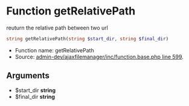 Function getRelativePath
===========================

reuturn the relative path between two url



```php
string getRelativePath(string $start_dir, string $final_dir)
```

* Function name: getRelativePath
* Source: [admin-dev/ajaxfilemanager/inc/function.base.php line 599](https://github.com/PrestaShop/PrestaShop/blob/1.5.5.0/admin-dev/ajaxfilemanager/inc/function.base.php#L599).

Arguments
---------

* $start_dir **string**
* $final_dir **string**

